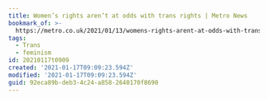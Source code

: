 ```yaml
---
title: Women’s rights aren’t at odds with trans rights | Metro News
bookmark_of: >-
  https://metro.co.uk/2021/01/13/womens-rights-arent-at-odds-with-trans-rights-13897652/
tags:
  - Trans
  - feminism
id: 20210117t0909
created: '2021-01-17T09:09:23.594Z'
modified: '2021-01-17T09:09:23.594Z'
guid: 92eca89b-deb3-4c24-a858-2640170f8690
---
```

 
